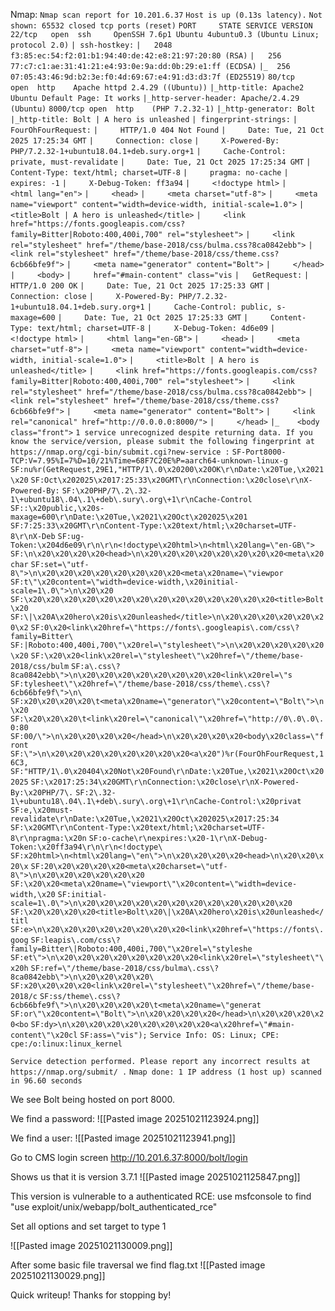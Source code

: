 Nmap:
`Nmap scan report for 10.201.6.37`
`Host is up (0.13s latency).`
`Not shown: 65532 closed tcp ports (reset)`
`PORT     STATE SERVICE VERSION`
`22/tcp   open  ssh     OpenSSH 7.6p1 Ubuntu 4ubuntu0.3 (Ubuntu Linux; protocol 2.0)`
`| ssh-hostkey:` 
`|   2048 f3:85:ec:54:f2:01:b1:94:40:de:42:e8:21:97:20:80 (RSA)`
`|   256 77:c7:c1:ae:31:41:21:e4:93:0e:9a:dd:0b:29:e1:ff (ECDSA)`
`|_  256 07:05:43:46:9d:b2:3e:f0:4d:69:67:e4:91:d3:d3:7f (ED25519)`
`80/tcp   open  http    Apache httpd 2.4.29 ((Ubuntu))`
`|_http-title: Apache2 Ubuntu Default Page: It works`
`|_http-server-header: Apache/2.4.29 (Ubuntu)`
`8000/tcp open  http    (PHP 7.2.32-1)`
`|_http-generator: Bolt`
`|_http-title: Bolt | A hero is unleashed`
`| fingerprint-strings:` 
`|   FourOhFourRequest:` 
`|     HTTP/1.0 404 Not Found`
`|     Date: Tue, 21 Oct 2025 17:25:34 GMT`
`|     Connection: close`
`|     X-Powered-By: PHP/7.2.32-1+ubuntu18.04.1+deb.sury.org+1`
`|     Cache-Control: private, must-revalidate`
`|     Date: Tue, 21 Oct 2025 17:25:34 GMT`
`|     Content-Type: text/html; charset=UTF-8`
`|     pragma: no-cache`
`|     expires: -1`
`|     X-Debug-Token: ff3a94`
`|     <!doctype html>`
`|     <html lang="en">`
`|     <head>`
`|     <meta charset="utf-8">`
`|     <meta name="viewport" content="width=device-width, initial-scale=1.0">`
`|     <title>Bolt | A hero is unleashed</title>`
`|     <link href="https://fonts.googleapis.com/css?family=Bitter|Roboto:400,400i,700" rel="stylesheet">`
`|     <link rel="stylesheet" href="/theme/base-2018/css/bulma.css?8ca0842ebb">`
`|     <link rel="stylesheet" href="/theme/base-2018/css/theme.css?6cb66bfe9f">`
`|     <meta name="generator" content="Bolt">`
`|     </head>`
`|     <body>`
`|     href="#main-content" class="vis`
`|   GetRequest:` 
`|     HTTP/1.0 200 OK`
`|     Date: Tue, 21 Oct 2025 17:25:33 GMT`
`|     Connection: close`
`|     X-Powered-By: PHP/7.2.32-1+ubuntu18.04.1+deb.sury.org+1`
`|     Cache-Control: public, s-maxage=600`
`|     Date: Tue, 21 Oct 2025 17:25:33 GMT`
`|     Content-Type: text/html; charset=UTF-8`
`|     X-Debug-Token: 4d6e09`
`|     <!doctype html>`
`|     <html lang="en-GB">`
`|     <head>`
`|     <meta charset="utf-8">`
`|     <meta name="viewport" content="width=device-width, initial-scale=1.0">`
`|     <title>Bolt | A hero is unleashed</title>`
`|     <link href="https://fonts.googleapis.com/css?family=Bitter|Roboto:400,400i,700" rel="stylesheet">`
`|     <link rel="stylesheet" href="/theme/base-2018/css/bulma.css?8ca0842ebb">`
`|     <link rel="stylesheet" href="/theme/base-2018/css/theme.css?6cb66bfe9f">`
`|     <meta name="generator" content="Bolt">`
`|     <link rel="canonical" href="http://0.0.0.0:8000/">`
`|     </head>`
`|_    <body class="front">`
`1 service unrecognized despite returning data. If you know the service/version, please submit the following fingerprint at https://nmap.org/cgi-bin/submit.cgi?new-service :`
`SF-Port8000-TCP:V=7.95%I=7%D=10/21%Time=68F7C20E%P=aarch64-unknown-linux-g`
`SF:nu%r(GetRequest,29E1,"HTTP/1\.0\x20200\x20OK\r\nDate:\x20Tue,\x2021\x20`
`SF:Oct\x202025\x2017:25:33\x20GMT\r\nConnection:\x20close\r\nX-Powered-By:`
`SF:\x20PHP/7\.2\.32-1\+ubuntu18\.04\.1\+deb\.sury\.org\+1\r\nCache-Control`
`SF::\x20public,\x20s-maxage=600\r\nDate:\x20Tue,\x2021\x20Oct\x202025\x201`
`SF:7:25:33\x20GMT\r\nContent-Type:\x20text/html;\x20charset=UTF-8\r\nX-Deb`
`SF:ug-Token:\x204d6e09\r\n\r\n<!doctype\x20html>\n<html\x20lang=\"en-GB\">`
`SF:\n\x20\x20\x20\x20<head>\n\x20\x20\x20\x20\x20\x20\x20\x20<meta\x20char`
`SF:set=\"utf-8\">\n\x20\x20\x20\x20\x20\x20\x20\x20<meta\x20name=\"viewpor`
`SF:t\"\x20content=\"width=device-width,\x20initial-scale=1\.0\">\n\x20\x20`
`SF:\x20\x20\x20\x20\x20\x20\x20\x20\x20\x20\x20\x20\x20\x20<title>Bolt\x20`
`SF:\|\x20A\x20hero\x20is\x20unleashed</title>\n\x20\x20\x20\x20\x20\x20\x2`
`SF:0\x20<link\x20href=\"https://fonts\.googleapis\.com/css\?family=Bitter\`
`SF:|Roboto:400,400i,700\"\x20rel=\"stylesheet\">\n\x20\x20\x20\x20\x20\x20`
`SF:\x20\x20<link\x20rel=\"stylesheet\"\x20href=\"/theme/base-2018/css/bulm`
`SF:a\.css\?8ca0842ebb\">\n\x20\x20\x20\x20\x20\x20\x20\x20<link\x20rel=\"s`
`SF:tylesheet\"\x20href=\"/theme/base-2018/css/theme\.css\?6cb66bfe9f\">\n\`
`SF:x20\x20\x20\x20\t<meta\x20name=\"generator\"\x20content=\"Bolt\">\n\x20`
`SF:\x20\x20\x20\t<link\x20rel=\"canonical\"\x20href=\"http://0\.0\.0\.0:80`
`SF:00/\">\n\x20\x20\x20\x20</head>\n\x20\x20\x20\x20<body\x20class=\"front`
`SF:\">\n\x20\x20\x20\x20\x20\x20\x20\x20<a\x20")%r(FourOhFourRequest,16C3,`
`SF:"HTTP/1\.0\x20404\x20Not\x20Found\r\nDate:\x20Tue,\x2021\x20Oct\x202025`
`SF:\x2017:25:34\x20GMT\r\nConnection:\x20close\r\nX-Powered-By:\x20PHP/7\.`
`SF:2\.32-1\+ubuntu18\.04\.1\+deb\.sury\.org\+1\r\nCache-Control:\x20privat`
`SF:e,\x20must-revalidate\r\nDate:\x20Tue,\x2021\x20Oct\x202025\x2017:25:34`
`SF:\x20GMT\r\nContent-Type:\x20text/html;\x20charset=UTF-8\r\npragma:\x20n`
`SF:o-cache\r\nexpires:\x20-1\r\nX-Debug-Token:\x20ff3a94\r\n\r\n<!doctype\`
`SF:x20html>\n<html\x20lang=\"en\">\n\x20\x20\x20\x20<head>\n\x20\x20\x20\x`
`SF:20\x20\x20\x20\x20<meta\x20charset=\"utf-8\">\n\x20\x20\x20\x20\x20\x20`
`SF:\x20\x20<meta\x20name=\"viewport\"\x20content=\"width=device-width,\x20`
`SF:initial-scale=1\.0\">\n\x20\x20\x20\x20\x20\x20\x20\x20\x20\x20\x20\x20`
`SF:\x20\x20\x20\x20<title>Bolt\x20\|\x20A\x20hero\x20is\x20unleashed</titl`
`SF:e>\n\x20\x20\x20\x20\x20\x20\x20\x20<link\x20href=\"https://fonts\.goog`
`SF:leapis\.com/css\?family=Bitter\|Roboto:400,400i,700\"\x20rel=\"styleshe`
`SF:et\">\n\x20\x20\x20\x20\x20\x20\x20\x20<link\x20rel=\"stylesheet\"\x20h`
`SF:ref=\"/theme/base-2018/css/bulma\.css\?8ca0842ebb\">\n\x20\x20\x20\x20\`
`SF:x20\x20\x20\x20<link\x20rel=\"stylesheet\"\x20href=\"/theme/base-2018/c`
`SF:ss/theme\.css\?6cb66bfe9f\">\n\x20\x20\x20\x20\t<meta\x20name=\"generat`
`SF:or\"\x20content=\"Bolt\">\n\x20\x20\x20\x20</head>\n\x20\x20\x20\x20<bo`
`SF:dy>\n\x20\x20\x20\x20\x20\x20\x20\x20<a\x20href=\"#main-content\"\x20cl`
`SF:ass=\"vis");`
`Service Info: OS: Linux; CPE: cpe:/o:linux:linux_kernel`

`Service detection performed. Please report any incorrect results at https://nmap.org/submit/ .`
`Nmap done: 1 IP address (1 host up) scanned in 96.60 seconds`


We see Bolt being hosted on port 8000.

We find a password:
![[Pasted image 20251021123924.png]]

We find a user:
![[Pasted image 20251021123941.png]]

Go to CMS login screen
http://10.201.6.37:8000/bolt/login

Shows us that it is version 3.7.1
![[Pasted image 20251021125847.png]]

This version is vulnerable to a authenticated RCE:
use msfconsole to find "use exploit/unix/webapp/bolt_authenticated_rce"

Set all options and set target to type 1

![[Pasted image 20251021130009.png]]

After some basic file traversal we find flag.txt
![[Pasted image 20251021130029.png]]

Quick writeup! Thanks for stopping by!